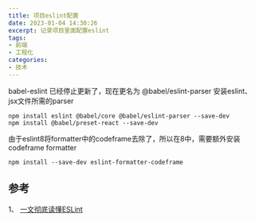 ```yaml
---
title: 项目eslint配置
date: 2023-01-04 14:30:26
excerpt: 记录项目里面配置eslint
tags:
- 前端
- 工程化
categories:
- 技术
---
```


<!--more-->
babel-eslint 已经停止更新了，现在更名为 @babel/eslint-parser
安装eslint、jsx文件所需的parser
``` shell
npm install eslint @babel/core @babel/eslint-parser --save-dev
npm install @babel/preset-react --save-dev
```
由于eslint8将formatter中的codeframe去除了，所以在8中，需要额外安装codeframe formatter
```
npm install --save-dev eslint-formatter-codeframe
```

## 参考
1、 [一文彻底读懂ESLint](https://xieyufei.com/2021/04/25/Front-Eslint.html)